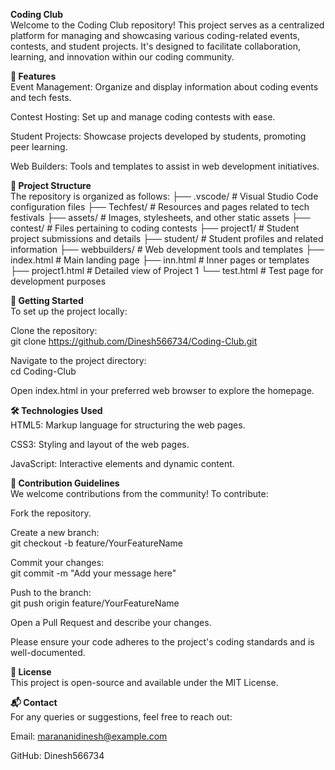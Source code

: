 **Coding Club** </br>
Welcome to the Coding Club repository! This project serves as a centralized platform for managing and showcasing various coding-related events, contests, and student projects. It's designed to facilitate collaboration, learning, and innovation within our coding community.</br>

**🌟 Features** </br>
Event Management: Organize and display information about coding events and tech fests.</br>

Contest Hosting: Set up and manage coding contests with ease.</br>

Student Projects: Showcase projects developed by students, promoting peer learning.</br>

Web Builders: Tools and templates to assist in web development initiatives.</br>

**📁 Project Structure** </br>
The repository is organized as follows:
├── .vscode/             # Visual Studio Code configuration files
├── Techfest/            # Resources and pages related to tech festivals
├── assets/              # Images, stylesheets, and other static assets
├── contest/             # Files pertaining to coding contests
├── project1/            # Student project submissions and details
├── student/             # Student profiles and related information
├── webbuilders/         # Web development tools and templates
├── index.html           # Main landing page
├── inn.html             # Inner pages or templates
├── project1.html        # Detailed view of Project 1
└── test.html            # Test page for development purposes

**🚀 Getting Started**</br>
To set up the project locally:</br>

Clone the repository:</br>
git clone https://github.com/Dinesh566734/Coding-Club.git</br>

Navigate to the project directory:</br>
cd Coding-Club</br>

Open index.html in your preferred web browser to explore the homepage.</br>

**🛠️ Technologies Used**</br>
HTML5: Markup language for structuring the web pages.</br>

CSS3: Styling and layout of the web pages.</br>

JavaScript: Interactive elements and dynamic content.</br>

**📌 Contribution Guidelines**</br>
We welcome contributions from the community! To contribute:</br>

Fork the repository.</br>

Create a new branch:</br>
git checkout -b feature/YourFeatureName</br>

Commit your changes:</br>
git commit -m "Add your message here"</br>

Push to the branch:</br>
git push origin feature/YourFeatureName</br>


Open a Pull Request and describe your changes.</br>

Please ensure your code adheres to the project's coding standards and is well-documented.</br>

**📄 License**</br>
This project is open-source and available under the MIT License.</br>

**📬 Contact**</br>
For any queries or suggestions, feel free to reach out:</br>

Email: marananidinesh@example.com</br>

GitHub: Dinesh566734</br>

